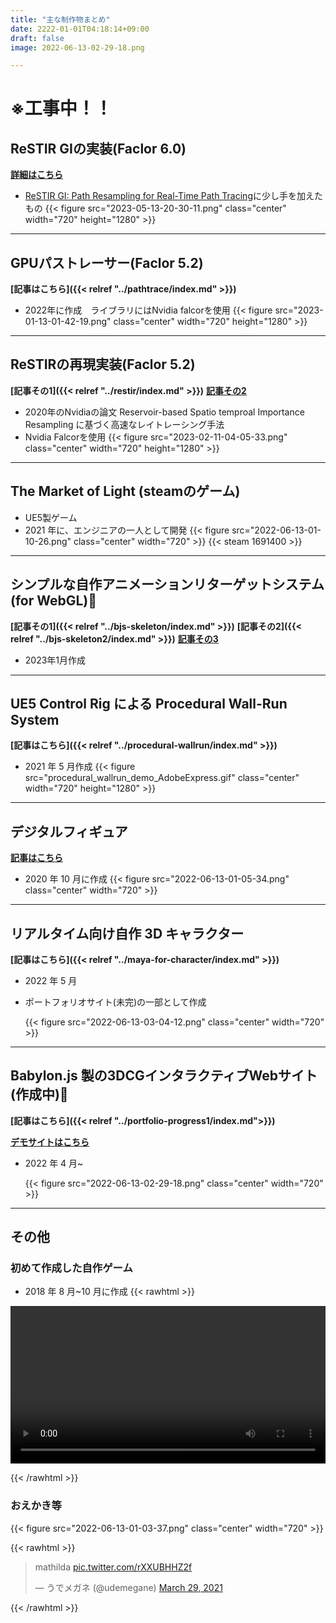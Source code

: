 ```yaml
---
title: "主な制作物まとめ"
date: 2222-01-01T04:18:14+09:00
draft: false
image: 2022-06-13-02-29-18.png

---
```

# ※工事中！！
## ReSTIR GIの実装(Faclor 6.0)
**[詳細はこちら](https://github.com/udemegane/Falcor/tree/ReSTIR_GI_Demo)**
- [ReSTIR GI: Path Resampling for Real-Time Path Tracing](https://research.nvidia.com/publication/2021-06_restir-gi-path-resampling-real-time-path-tracing)に少し手を加えたもの
 {{< figure src="2023-05-13-20-30-11.png" class="center" width="720" height="1280" >}}
---

## GPUパストレーサー(Faclor 5.2)
**[記事はこちら]({{< relref "../pathtrace/index.md" >}})**
- 2022年に作成　ライブラリにはNvidia falcorを使用
  {{< figure src="2023-01-13-01-42-19.png" class="center" width="720" height="1280" >}}
---

## ReSTIRの再現実装(Faclor 5.2)

**[記事その1]({{< relref "../restir/index.md" >}})**
**[記事その2]()**
- 2020年のNvidiaの論文 Reservoir-based Spatio temproal Importance Resampling に基づく高速なレイトレーシング手法
- Nvidia Falcorを使用
 {{< figure src="2023-02-11-04-05-33.png" class="center" width="720" height="1280" >}}
---


## The Market of Light (steamのゲーム)

- UE5製ゲーム
- 2021 年に、エンジニアの一人として開発
  {{< figure src="2022-06-13-01-10-26.png" class="center" width="720" >}}
  {{< steam 1691400 >}}

---

## シンプルな自作アニメーションリターゲットシステム(for WebGL)🚧
**[記事その1]({{< relref "../bjs-skeleton/index.md" >}})**
**[記事その2]({{< relref "../bjs-skeleton2/index.md" >}})**
**[記事その3]()**
- 2023年1月作成
---

## UE5 Control Rig による Procedural Wall-Run System

**[記事はこちら]({{< relref "../procedural-wallrun/index.md" >}})**

- 2021 年 5 月作成
  {{< figure src="procedural_wallrun_demo_AdobeExpress.gif" class="center" width="720" height="1280" >}}

---

## デジタルフィギュア

**[記事はこちら](https://blog.misw.jp/entry/2020/12/24/000000)**

- 2020 年 10 月に作成
  {{< figure src="2022-06-13-01-05-34.png" class="center" width="720" >}}

---

## リアルタイム向け自作 3D キャラクター
**[記事はこちら]({{< relref "../maya-for-character/index.md" >}})**

- 2022 年 5 月
- ポートフォリオサイト(未完)の一部として作成

  {{< figure src="2022-06-13-03-04-12.png" class="center" width="720" >}}

---

## Babylon.js 製の3DCGインタラクティブWebサイト(作成中)🚧

**[記事はこちら]({{< relref "../portfolio-progress1/index.md">}})**

**[デモサイトはこちら](https://udemegane.net)**

- 2022 年 4 月~

  {{< figure src="2022-06-13-02-29-18.png" class="center" width="720" >}}
---

## その他

### 初めて作成した自作ゲーム

- 2018 年 8 月~10 月に作成
  {{< rawhtml >}}

<video width=100% controls autoplay>
    <source src="/videos/ue4_robot_captcha.mp4" type="video/mp4">
    Your browser does not support the video tag.  
</video>

{{< /rawhtml >}}

### おえかき等

{{< figure src="2022-06-13-01-03-37.png" class="center" width="720" >}}

{{< rawhtml >}}

<blockquote class="twitter-tweet"><p lang="et" dir="ltr">mathilda <a href="https://t.co/rXXUBHHZ2f">pic.twitter.com/rXXUBHHZ2f</a></p>&mdash; うでメガネ (@udemegane) <a href="https://twitter.com/udemegane/status/1376528591790297092?ref_src=twsrc%5Etfw">March 29, 2021</a></blockquote> <script async src="https://platform.twitter.com/widgets.js" charset="utf-8"></script>
{{< /rawhtml >}}

